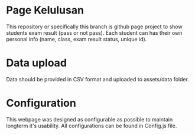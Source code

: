 # Page Kelulusan
This repository or specifically this branch is github page project to show students exam result (pass or not pass).
Each student can has their own personal info (name, class, exam result status, unique id).

# Data upload
Data should be provided in CSV format and uploaded to assets/data folder.

# Configuration
This webpage was designed as configurable as possible to maintain longterm it's usability.
All configurations can be found in Config.js file.